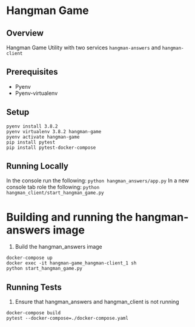 # Hangman Game

## Overview
Hangman Game Utility with two services `hangman-answers` and `hangman-client`

## Prerequisites
- Pyenv
- Pyenv-virtualenv

## Setup
```
pyenv install 3.8.2
pyenv virtualenv 3.8.2 hangman-game
pyenv activate hangman-game
pip install pytest
pip install pytest-docker-compose
```

## Running Locally 
In the console run the following:
`python hangman_answers/app.py`
In a new console tab role the following:
`python hangman_client/start_hangman_game.py`

# Building and running the hangman-answers image
1. Build the hangman_answers image
```
docker-compose up
docker exec -it hangman-game_hangman-client_1 sh
python start_hangman_game.py 
```

## Running Tests
1. Ensure that hangman_answers and hangman_client is not running
```
docker-compose build
pytest --docker-compose=./docker-compose.yaml
```
